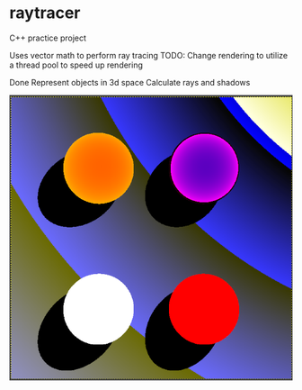 # raytracer

C++ practice project

Uses vector math to perform ray tracing
TODO:
Change rendering to utilize a thread pool to speed up rendering

Done
Represent objects in 3d space
Calculate rays and shadows

![header image](/raytracer3/output.png)
